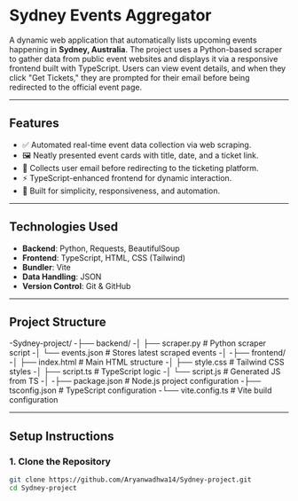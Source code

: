 # Sydney Events Aggregator

A dynamic web application that automatically lists upcoming events happening in **Sydney, Australia**. The project uses a Python-based scraper to gather data from public event websites and displays it via a responsive frontend built with TypeScript. Users can view event details, and when they click "Get Tickets," they are prompted for their email before being redirected to the official event page.

---

## Features

- ✅ Automated real-time event data collection via web scraping.
- 🖼️ Neatly presented event cards with title, date, and a ticket link.
- 📧 Collects user email before redirecting to the ticketing platform.
- ⚡ TypeScript-enhanced frontend for dynamic interaction.
- 🎯 Built for simplicity, responsiveness, and automation.

---

## Technologies Used

- **Backend**: Python, Requests, BeautifulSoup
- **Frontend**: TypeScript, HTML, CSS (Tailwind)
- **Bundler**: Vite
- **Data Handling**: JSON
- **Version Control**: Git & GitHub

---

## Project Structure
-Sydney-project/
-├── backend/
-│   ├── scraper.py       # Python scraper script
-│   └── events.json      # Stores latest scraped events
-│
-├── frontend/
-│   ├── index.html       # Main HTML structure
-│   ├── style.css        # Tailwind CSS styles
-│   ├── script.ts        # TypeScript logic
-│   └── script.js        # Generated JS from TS
-│
-├── package.json         # Node.js project configuration
-├── tsconfig.json        # TypeScript configuration
-└── vite.config.ts       # Vite build configuration



---

## Setup Instructions

### 1. Clone the Repository

```bash
git clone https://github.com/Aryanwadhwa14/Sydney-project.git
cd Sydney-project
